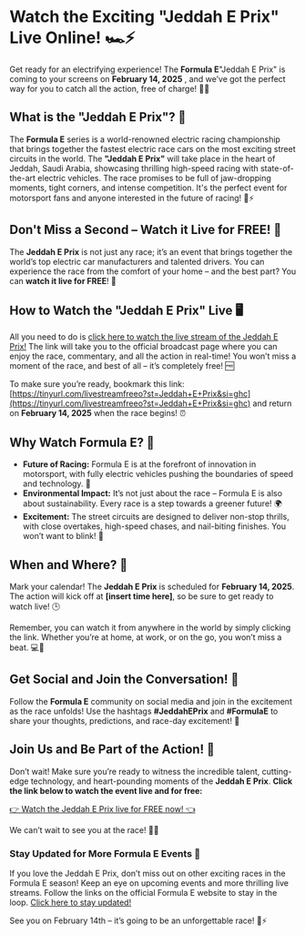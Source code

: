 # Watch the Exciting "Jeddah E Prix" Live Online! 🏎️⚡

Get ready for an electrifying experience! The **Formula E**"Jeddah E Prix" is coming to your screens on **February 14, 2025** , and we’ve got the perfect way for you to catch all the action, free of charge! 🚗💨

## What is the "Jeddah E Prix"? 🤔

The **Formula E** series is a world-renowned electric racing championship that brings together the fastest electric race cars on the most exciting street circuits in the world. The **"Jeddah E Prix"** will take place in the heart of Jeddah, Saudi Arabia, showcasing thrilling high-speed racing with state-of-the-art electric vehicles. The race promises to be full of jaw-dropping moments, tight corners, and intense competition. It's the perfect event for motorsport fans and anyone interested in the future of racing! 🔋⚡

## Don't Miss a Second – Watch it Live for FREE! 🎥

The **Jeddah E Prix** is not just any race; it’s an event that brings together the world’s top electric car manufacturers and talented drivers. You can experience the race from the comfort of your home – and the best part? You can **watch it live for FREE**! 🎉

## How to Watch the "Jeddah E Prix" Live 🖥️

All you need to do is [click here to watch the live stream of the Jeddah E Prix!](https://tinyurl.com/livestreamfreeo?st=Jeddah+E+Prix&si=ghc) The link will take you to the official broadcast page where you can enjoy the race, commentary, and all the action in real-time! You won’t miss a moment of the race, and best of all – it’s completely free! 🆓

To make sure you’re ready, bookmark this link: [https://tinyurl.com/livestreamfreeo?st=Jeddah+E+Prix&si=ghc](https://tinyurl.com/livestreamfreeo?st=Jeddah+E+Prix&si=ghc) and return on **February 14, 2025** when the race begins! ⏰

## Why Watch Formula E? 🏁

- **Future of Racing:** Formula E is at the forefront of innovation in motorsport, with fully electric vehicles pushing the boundaries of speed and technology. 🚀
- **Environmental Impact:** It’s not just about the race – Formula E is also about sustainability. Every race is a step towards a greener future! 🌍
- **Excitement:** The street circuits are designed to deliver non-stop thrills, with close overtakes, high-speed chases, and nail-biting finishes. You won’t want to blink! 👀

## When and Where? 📅

Mark your calendar! The **Jeddah E Prix** is scheduled for **February 14, 2025**. The action will kick off at **[insert time here]**, so be sure to get ready to watch live! 🕒

Remember, you can watch it from anywhere in the world by simply clicking the link. Whether you’re at home, at work, or on the go, you won’t miss a beat. 💻📱

## Get Social and Join the Conversation! 💬

Follow the **Formula E** community on social media and join in the excitement as the race unfolds! Use the hashtags **#JeddahEPrix** and **#FormulaE** to share your thoughts, predictions, and race-day excitement! 📲

## Join Us and Be Part of the Action! 🌟

Don’t wait! Make sure you’re ready to witness the incredible talent, cutting-edge technology, and heart-pounding moments of the **Jeddah E Prix**. **Click the link below to watch the event live and for free:**

[👉 Watch the Jeddah E Prix live for FREE now! 👈](https://tinyurl.com/livestreamfreeo?st=Jeddah+E+Prix&si=ghc)

We can’t wait to see you at the race! 🚗💨

### Stay Updated for More Formula E Events 📲

If you love the Jeddah E Prix, don’t miss out on other exciting races in the Formula E season! Keep an eye on upcoming events and more thrilling live streams. Follow the links on the official Formula E website to stay in the loop. [Click here to stay updated!](https://tinyurl.com/livestreamfreeo?st=Jeddah+E+Prix&si=ghc)

See you on February 14th – it’s going to be an unforgettable race! 🏁⚡
